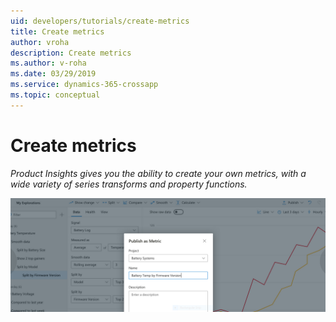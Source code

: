 ```yaml
---
uid: developers/tutorials/create-metrics
title: Create metrics
author: vroha
description: Create metrics
ms.author: v-roha
ms.date: 03/29/2019
ms.service: dynamics-365-crossapp
ms.topic: conceptual
---
```

# Create metrics

_Product Insights gives you the ability to create your own metrics, with a wide variety of series transforms and property functions._

![Creating metrics](../quick-starts/create-metrics.png)

